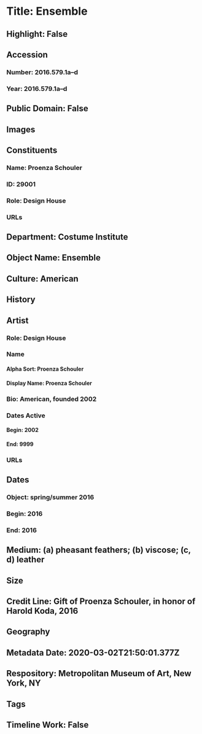 # Title: Ensemble
## Highlight: False
## Accession
### Number: 2016.579.1a–d
### Year: 2016.579.1a–d
## Public Domain: False
## Images
## Constituents
### Name: Proenza Schouler
### ID: 29001
### Role: Design House
### URLs
## Department: Costume Institute
## Object Name: Ensemble
## Culture: American
## History
## Artist
### Role: Design House
### Name
#### Alpha Sort: Proenza Schouler
#### Display Name: Proenza Schouler
### Bio: American, founded 2002
### Dates Active
#### Begin: 2002
#### End: 9999
### URLs
## Dates
### Object: spring/summer 2016
### Begin: 2016
### End: 2016
## Medium: (a) pheasant feathers; (b) viscose; (c, d) leather
## Size
## Credit Line: Gift of Proenza Schouler, in honor of Harold Koda, 2016
## Geography
## Metadata Date: 2020-03-02T21:50:01.377Z
## Respository: Metropolitan Museum of Art, New York, NY
## Tags
## Timeline Work: False